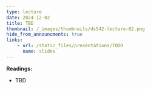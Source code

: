 ```yaml
---
type: lecture
date: 2024-12-02
title: TBD
thumbnail: /_images/thumbnails/ds542-lecture-02.png
hide_from_announcments: true
links:
    - url: /static_files/presentations/TODO
      name: slides
---
```

**Readings:**
- TBD

